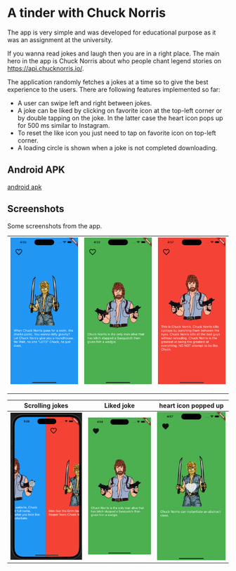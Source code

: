 # A tinder with Chuck Norris

The app is very simple and was developed for educational purpose as it was an assignment at the
university.

If you wanna read jokes and laugh then you are in a right place. The main hero in the app is Chuck
Norris about who people chant legend stories on https://api.chucknorris.io/.

The application randomly fetches a jokes at a time so to give the best experience to the users.
There are following features implemented so far:

* A user can swipe left and right between jokes.
* A joke can be liked by clicking on favorite icon at the top-left corner or by double tapping on the
  joke. In the latter case the heart icon pops up for 500 ms similar to Instagram.
* To reset the like icon you just need to tap on favorite icon on top-left corner.
* A loading circle is shown when a joke is not completed downloading.


## Android APK
[android apk](chuck-norris.apk)


## Screenshots
Some screenshots from the app.

|<img src="/screenshots/screenshot1.png" alt="Screenshot"> | <img src="/screenshots/screenshot2.png" alt="Screenshot"> | <img src="/screenshots/screenshot3.png" alt="Screenshot"> |
|:---:|:--:|:---:|

---

|                    Scrolling jokes                     |                        Liked joke                        |                       heart icon popped up                       |
|:------------------------------------------------------:|:--------------------------------------------------------:|:----------------------------------------------------------------:|
| <img src="/screenshots/scrolling.png" alt="Scrolling"> | <img src="/screenshots/liked_joke.png" alt="liked joke"> | <img src="/screenshots/heart_overlay.png" alt="heart popped up"> |

